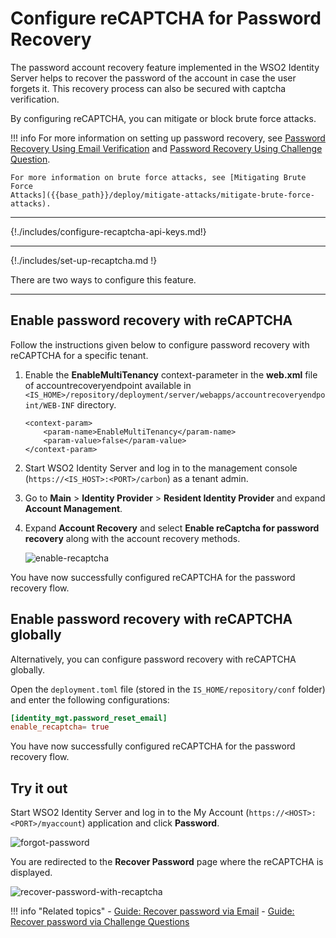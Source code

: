 # Configure reCAPTCHA for Password Recovery

The password account recovery feature implemented in the WSO2 Identity Server helps to recover the password of the account in case the user forgets it. This recovery process can also be secured with captcha verification.

By configuring reCAPTCHA, you can mitigate or block brute force attacks.

!!! info 
    For more information on setting up password recovery, see [Password Recovery Using Email Verification]({{base_path}}/guides/password-mgt/recover-password) 
    and [Password Recovery Using Challenge Question]({{base_path}}/guides/password-mgt/challenge-question).

    For more information on brute force attacks, see [Mitigating Brute Force
    Attacks]({{base_path}}/deploy/mitigate-attacks/mitigate-brute-force-attacks).

---

{!./includes/configure-recaptcha-api-keys.md!}

---

{!./includes/set-up-recaptcha.md !}

There are two ways to configure this feature.

---

## Enable password recovery with reCAPTCHA

Follow the instructions given below to configure password recovery with
reCAPTCHA for a specific tenant.

1.  Enable the **EnableMultiTenancy** context-parameter in the
    **web.xml** file of accountrecoveryendpoint available in 
    `<IS_HOME>/repository/deployment/server/webapps/accountrecoveryendpoint/WEB-INF` directory.
    
    ```
    <context-param>
        <param-name>EnableMultiTenancy</param-name>
        <param-value>false</param-value>
    </context-param>
    ```

2.  Start WSO2 Identity Server and log in to the management console (`https://<IS_HOST>:<PORT>/carbon`) as a tenant
    admin.

3.  Go to **Main** > **Identity Provider** > **Resident Identity Provider** and expand **Account Management**.

4.  Expand **Account Recovery** and select **Enable reCaptcha for password recovery** along with the account recovery methods.

    ![enable-recaptcha]({{base_path}}/assets/img/guides/enable-recaptcha.png) 

You have now successfully configured reCAPTCHA for the password recovery flow.

## Enable password recovery with reCAPTCHA globally

Alternatively, you can configure password recovery with reCAPTCHA globally.  

Open the `deployment.toml` file (stored in the `IS_HOME/repository/conf` folder) and enter the following configurations:

<!--
!!! tip
    To avoid any configuration issues, perform **step-1** before
    starting the WSO2 Identity Server product instance.
-->

``` toml    
[identity_mgt.password_reset_email] 
enable_recaptcha= true
```

You have now successfully configured reCAPTCHA for the password recovery flow. 

## Try it out

Start WSO2 Identity Server and log in to the My Account (`https://<HOST>:<PORT>/myaccount`) application and click **Password**.

![forgot-password]({{base_path}}/assets/img/guides/forgotten-password-option.png)

You are redirected to the **Recover Password** page where the reCAPTCHA is displayed.

![recover-password-with-recaptcha]({{base_path}}/assets/img/guides/recover-password-with-recaptcha.png)

!!! info "Related topics"
    - [Guide: Recover password via Email]({{base_path}}/guides/password-mgt/recover-password)
    - [Guide: Recover password via Challenge Questions]({{base_path}}/guides/password-mgt/challenge-question)
